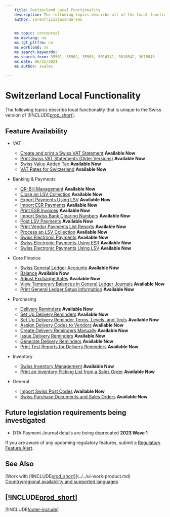 ```yaml
---
    title: Switzerland Local Functionality
    description: The following topics describe all of the local functionality that is unique to the Swiss version of Business Central.
    author: sorenfriisalexandersen

    
    ms.topic: conceptual
    ms.devlang: na
    ms.tgt_pltfrm: na
    ms.workload: na
    ms.search.keywords:
    ms.search.form: 35561, 35562, 35563, 3010541, 3010542, 3010543
    ms.date: 06/21/2021
    ms.author: soalex

---
```

# Switzerland Local Functionality

The following topics describe local functionality that is unique to the Swiss version of [!INCLUDE[prod_short](../../includes/prod_short.md)].  

## Feature Availability

* VAT
    * [Create and print a Swiss VAT Statement](how-to-create-and-print-a-swiss-vat-statement.md) **Available Now**
    * [Print Swiss VAT Statements (Older Versions)](how-to-print-swiss-vat-statements-older-version-.md) **Available Now**
    * [Swiss Value Added Tax](swiss-value-added-tax.md) **Available Now**
    * [VAT Rates for Switzerland](vat-rates-for-switzerland.md) **Available Now**

* Banking & Payments
    * [QR-Bill Management](ui-extensions-qr-bill-management.md) **Available Now**
    * [Close an LSV Collection](how-to-close-an-lsv-collection.md) **Available Now**
    * [Export Payments Using LSV](how-to-export-payments-using-lsv.md) **Available Now**
    * [Import ESR Payments](how-to-import-esr-payments.md) **Available Now**
    * [Print ESR Invoices](how-to-print-esr-invoices.md) **Available Now**
    * [Import Swiss Bank Clearing Numbers](how-to-import-swiss-bank-clearing-numbers.md) **Available Now**
    * [Post LSV Payments](how-to-post-lsv-payments.md) **Available Now**
    * [Print Vendor Payments List Reports](how-to-print-vendor-payments-list-reports.md) **Available Now**
    * [Process an LSV Collection](how-to-process-an-lsv-collection.md) **Available Now**
    * [Swiss Electronic Payments](swiss-electronic-payments.md) **Available Now**
    * [Swiss Electronic Payments Using ESR](swiss-electronic-payments-using-esr.md) **Available Now**
    * [Swiss Electronic Payments Using LSV](swiss-electronic-payments-using-lsv-.md) **Available Now**

* Core Finance
    * [Swiss General Ledger Accounts](swiss-general-ledger-accounts.md) **Available Now**
    * [Balance](balance.md) **Available Now**
    * [Adjust Exchange Rates](how-to-adjust-exchange-rates.md) **Available Now**
    * [View Temporary Balances in General Ledger Journals](how-to-view-temporary-balances-in-general-ledger-journals.md) **Available Now**
    * [Print General Ledger Setup Information](how-to-print-general-ledger-setup-information.md) **Available Now**

* Purchasing
    * [Delivery Reminders](delivery-reminders.md) **Available Now**
    * [Set Up Delivery Reminders](how-to-set-up-delivery-reminders.md) **Available Now**
    * [Set Up Delivery Reminder Terms, Levels, and Texts](how-to-set-up-delivery-reminder-terms-levels-and-text.md) **Available Now**
    * [Assign Delivery Codes to Vendors](how-to-assign-delivery-reminder-codes-to-vendors.md) **Available Now**
    * [Create Delivery Reminders Manually](how-to-create-delivery-reminders-manually.md) **Available Now**
    * [Issue Delivery Reminders](how-to-issue-delivery-reminders.md) **Available Now**
    * [Generate Delivery Reminders](how-to-generate-delivery-reminders.md) **Available Now**
    * [Print Test Reports for Delivery Reminders](how-to-print-test-reports-for-delivery-reminders.md) **Available Now**

* Inventory
    * [Swiss Inventory Management](swiss-inventory-management.md) **Available Now**
    * [Print an Inventory Picking List from a Sales Order](how-to-print-an-inventory-picking-list-from-a-sales-order.md) **Available Now**

* General    
    * [Import Swiss Post Codes](how-to-import-swiss-post-codes.md) **Available Now**
    * [Swiss Purchase Documents and Sales Orders](swiss-purchase-documents-and-sales-documents.md) **Available Now**

## Future legislation requirements being investigated

* DTA Payment Journal details are being deprecated **2023 Wave 1**

If you are aware of any upcoming regulatory features, submit a [Regulatory Feature Alert](https://forms.office.com/pages/responsepage.aspx?id=v4j5cvGGr0GRqy180BHbRwkeauYiJKZOpJ0CtKuVmJlURURaMlQ4Rk05UFY4NkVEOTA0MUU5WThXSC4u).

## See Also

[Work with [!INCLUDE[prod_short](../../includes/prod_short.md)]](../../ui-work-product.md)  
[Country/regional availability and supported languages](/dynamics365/business-central/dev-itpro/compliance/apptest-countries-and-translations)  

## [!INCLUDE[prod_short](../../includes/free_trial_md.md)]  


[!INCLUDE[footer-include](../../includes/footer-banner.md)]
